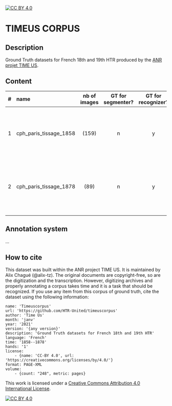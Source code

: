 [![CC BY 4.0][cc-by-shield]][cc-by]


# TIMEUS CORPUS
## Description
Ground Truth datasets for French 18th and 19th HTR produced by the [ANR projet TIME US](https://timeus.hypotheses.org/).

## Content

| # | name | nb of images | GT for segmenter? | GT for recognizer? | description |
| --- | :---- | :---: | :---: | :---: | :--- |
| 1 | cph_paris_tissage_1858 | (159) | n | y | Registers from the Prud'hommes Court for the Textile Industry in Paris, january to june 1858 |
| 2 | cph_paris_tissage_1878 | (89) | n | y | Registers from the Prud'hommes Court for the Textile Industry in Paris, january 1878 |
|  |  |  |  |  |  |

## Annotation system

...


## How to cite

This dataset was built within the ANR project TIME US. It is maintained by Alix Chagué (@alix-tz). The original documents are copyright-free, so are the digitization and the transcription. However, digitizing archives and properly annotating a corpus takes time and it is a task that should be recognized. If you use any item from this corpus of ground truth, cite the dataset using the following information:

```
name: 'Timeuscorpus'
url: 'https://github.com/HTR-United/timeuscorpus'
author: 'Time Us'
month: 'janv'
year: '2021'
version: '{any version}'
description: 'Ground Truth datasets for French 18th and 19th HTR'
language: 'French'
time: '1858--1878'
hands: '1'
license:
    - {name: 'CC-BY 4.0', url: 'https://creativecommons.org/licenses/by/4.0/'}
format: PAGE-XML
volume:
    - {count: "248", metric: pages}
```


This work is licensed under a
[Creative Commons Attribution 4.0 International License][cc-by].

[![CC BY 4.0][cc-by-image]][cc-by]

[cc-by]: http://creativecommons.org/licenses/by/4.0/
[cc-by-image]: https://i.creativecommons.org/l/by/4.0/88x31.png
[cc-by-shield]: https://img.shields.io/badge/License-CC%20BY%204.0-lightgrey.svg
